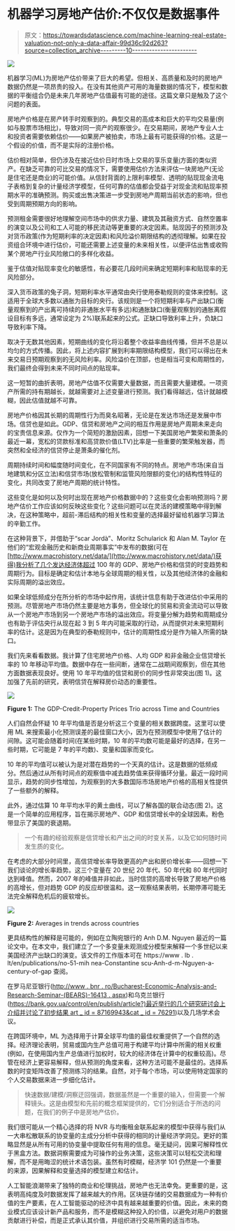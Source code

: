 # 机器学习房地产估价:不仅仅是数据事件

> 原文：<https://towardsdatascience.com/machine-learning-real-estate-valuation-not-only-a-data-affair-99d36c92d263?source=collection_archive---------10----------------------->

![](img/c8a0dd70d0d27d1403cd374fbf37c7a8.png)

机器学习(ML)为房地产估价带来了巨大的希望。但相关、高质量和及时的房地产数据仍然是一项昂贵的投入。在没有其他资产可用的海量数据的情况下，模型和数据的平衡组合仍是未来几年房地产估值最有可能的途径。这篇文章只是触及了这个问题的表面。

房地产价格是在房产转手时观察到的。典型交易的高成本和巨大的平均交易量(例如与股票市场相比)，导致对同一资产的观察很少。在交易期间，房地产专业人士和投资者需要依赖估价——如果房产被拍卖，市场上最有可能获得的价格。这是一个假设的价值，而不是实际的注册价格。

估价相对简单，但仍涉及在接近估价日时市场上交易的享乐变量[i](也称为可比资产)方面的类似资产。在缺乏可靠的可比交易的情况下，需要使用估价方法来评估一块房地产(无论是住宅还是商业)的可能价值。从信封背面的上限利率模型、透明的贴现现金流电子表格到复杂的计量经济学模型，任何可靠的估值都会受益于对现金流和贴现率预期水平的准确预测。购买或出售决策进一步受到房地产周期当前状态的影响，但也受到周期预期方向的影响。

预测租金需要很好地理解空间市场中的供求力量、建筑及其融资方式、自然空置率的演变以及公司和工人可能的移民流动等更重要的决定因素。贴现因子的预测涉及对货币政策(作为短期利率的决定因素)和风险溢价期限结构的透彻理解。如果在投资组合环境中进行估价，可能还需要上述变量的未来相关性，以便评估出售或收购某个房地产行业风险敞口的多样化收益。

鉴于估值对贴现率变化的敏感性，有必要花几段时间来确定短期利率和贴现率的无风险部分。

深入货币政策的兔子洞，短期利率水平通常由央行使用泰勒规则的变体来控制。这适用于全球大多数以通胀为目标的央行。该规则是一个将短期利率与产出缺口(衡量观察到的产出离可持续的非通胀水平有多远)和通胀缺口(衡量观察到的通胀离假设目标有多远，通常设定为 2%)联系起来的公式。正缺口导致利率上升，负缺口导致利率下降。

取决于无数其他因素，短期曲线的变化将沿着整个收益率曲线传播，但并不总是以均匀的方式传播。因此，将上述内容扩展到利率期限结构模型，我们可以得出在未来交易日预期观察到的无风险利率。风险溢价在顶部，也是相当可变和周期性的，我们最终会得到未来不同时间点的贴现率。

这一短暂的曲折表明，房地产估值不仅需要大量数据，而且需要大量建模。一项资产所需的持有期越长，就越需要对上述变量进行预测。我们看得越远，估计就越模糊，因此估值就越不可靠。

房地产价格因其长期的周期性行为而臭名昭著，无论是在发达市场还是发展中市场。信贷也是如此。GDP、信贷和房地产之间的相互作用是房地产周期未来走向的宝贵信息来源。仅作为一个简短的激励因素，回想一下美国房地产繁荣和萧条的最近一幕，宽松的贷款标准和高贷款价值(LTV)比率是一些重要的繁荣触发器，而突然和全经济的信贷停止是萧条的催化剂。

周期持续时间和幅度随时间变化，在不同国家有不同的特点。房地产市场(来自当地建筑和分区立法)和信贷市场(放松管制和监管风险限额的变化)的结构性特征的变化，共同改变了房地产周期的统计特性。

这些变化是如何以及何时出现在房地产价格数据中的？这些变化会影响预测吗？房地产估价工作应该如何反映这些变化？这些问题可以在灵活的建模策略中得到解决，在这种策略中，超前-滞后结构的相关性和变量的选择最好留给机器学习算法的辛勤工作。

在这种背景下，并借助于“scar Jordà”、Moritz Schularick 和 Alan M. Taylor 在他们的“宏观金融历史和新商业周期事实”中发布的数据(可在[http://www.macrohistory.net/data/](http://www.macrohistory.net/data/)获得)我分析了几个发达经济体超过 100 年的 GDP、房地产价格和信贷的时变趋势和周期行为。目标是确定和估计本地与全球周期的相关性，以及其他经济体的金融和实际周期的溢出效应。

如果全球低频成分在所分析的市场中起作用，该统计信息有助于改进估价中采用的预测。尽管房地产市场仍然主要是地方事务，但全球化的贸易和资金流动可以导致从一个房地产市场到另一个房地产市场的溢出效应。将变量分解为趋势和周期成分也有助于评估央行从现在起 3 到 5 年内可能采取的行动，从而提供对未来短期利率的估计。这是因为在典型的泰勒规则中，估计的周期性成分是作为输入所需的缺口。

我们先来看看数据。我计算了住宅房地产价格、人均 GDP 和非金融企业信贷增长率的 10 年移动平均值。数据中存在一些间断，通常在二战期间观察到，但在其他方面数据表现良好。使用 10 年平均值的信贷和房价的同步性非常突出(图 1)。这加强了先前的研究，表明信贷在解释房价动态的重要性。

![](img/5cbe720637f5769bc24e1d4039df3ede.png)

**Figure 1:** The GDP-Credit-Property Prices Trio across Time and Countries

人们自然会怀疑 10 年平均值是否是分析这三个变量的相关数据跨度。这里可以使用 ML 来搜索最小化预测误差的最佳窗口大小，因为在预测模型中使用了估计的间隙。这可能会随着时间(在某些时期，10 年的平均数可能是最好的选择，在另一些时期，它可能是 7 年的平均数)、变量和国家而变化。

10 年的平均值可以被认为是对潜在趋势的一个天真的估计。这是数据的低频成分。然后通过从所有时间点的观察值中减去趋势值来获得循环分量。最近一段时间显示，趋势的同步性增加，为观察到的大多数国际市场房地产价格的高相关性提供了一些额外的解释。

此外，通过估算 10 年平均水平的黄土曲线，可以了解各国的联合动态(图 2)。这是一个简单的应用程序，旨在揭示房地产、GDP 和信贷增长中的全球因素。粉色带显示了美国的衰退期。

> 一个有趣的经验观察是信贷增长和产出之间的时变关系，以及它如何随时间发生质的变化。

在考虑的大部分时间里，高信贷增长率导致更高的产出和房价增长率——回想一下我们谈论的增长率趋势。这三个变量在 20 世纪 20 年代、50 年代和 80 年代同时达到峰值。然而，2007 年的峰值并非如此，当时信贷的高增长导致了房地产价格的高增长，但对趋势 GDP 的反应却很温和。这一观察结果表明，长期停滞可能无法完全解释危机后的疲软增长。

![](img/cbeb7e530669db7e757e7ba09d262320.png)

**Figure 2:** Averages in trends across countries

更具结构性的解释是可能的，例如在立陶宛银行的 Anh D.M. Nguyen 最近的一篇论文中。在本文中，我们建立了一个多变量未观测成分模型来解释一个多世纪以来美国经济产出缺口的演变。该文件的工作版本可在 https://www . lb . lt/en/publications/no-51-mih nea-Constantine scu-Anh-d-m-Nguyen-a-century-of-gap 查阅。

在罗马尼亚银行([http://www . bnr . ro/Bucharest-Economic-Analysis-and-Research-Seminar-(BEARS)-16413 . aspx](http://www.bnr.ro/Bucharest-Economic-Analysis-and-Research-Seminar-(BEARS)-16413.aspx))和乌克兰银行([https://bank.gov.ua/control/en/publish/article?)最近举行的几个研究研讨会上介绍并讨论了初步结果 art _ id = 87169943&cat _ id = 76291](https://bank.gov.ua/control/en/publish/article?art_id=87169943&cat_id=76291))以及几场学术会议。

在跨国环境中，ML 为选择用于计算全球平均值的最佳权重提供了一个自然的选择。经济理论表明，贸易或国内生产总值可用于构建平均计算中所需的相关权重(例如，在使用国内生产总值进行加权时，较大的经济体在计算中的权重较高)。尽管在经济上更容易解释，但从预测的角度来看，这种方法可能不是最佳的。选择系数的时变矩阵改善了预测练习的结果。自然，对于每个市场，可以使用特定国家的个人交易数据来进一步细化估计。

> 快速数据/建模/洞察迂回强调，数据虽然是一个重要的输入，但需要一个解释镜头。这是由模型和先前的概念框架提供的，它们分别适合于所选的问题，在我们的例子中是房地产估价。

我们很可能从一个精心选择的将 NVR 与均衡租金联系起来的模型中获得与我们从一大串松散联系的协变量的主成分分析中获得的相同的计量经济学洞见。更好的策略显然是从所有可用的协变量中提取任何有用的信息。毫无疑问，因果可解释性优于黑盒方法。数据洞察需要成为可操作的业务决策，这些决策可以轻松交流和理解，而不是用晦涩的统计术语包装。虽然有时模糊，经济学 101 仍然是一个重要的来源，因果解释和变量选择的模型建立和估计。

人工智能浪潮带来了独特的商业和伦理挑战，房地产也无法幸免。更重要的是，这表明高纯度及时数据发挥了越来越大的作用。区块链存储的交易数据成为一种有价值的生产要素，在人工智能驱动的经济中具有越来越重要的价值。因此，未来的商业模式应该设计新产品和服务，而不是模糊这种投入的价值，以避免对用户的数据贡献进行补偿，而是正式承认其价值，并组织进行交易所需的适当市场。